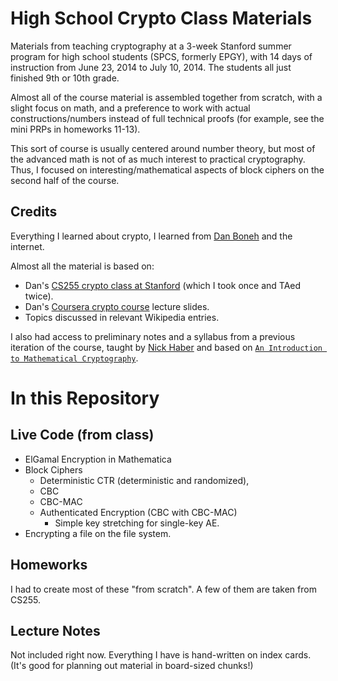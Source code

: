 # High School Crypto Class Materials

Materials from teaching cryptography at a 3-week Stanford summer program for high school students (SPCS, formerly EPGY), with 14 days of instruction from June 23, 2014 to July 10, 2014. The students all just finished 9th or 10th grade.

Almost all of the course material is assembled together from scratch, with a slight focus on math, and a preference to work with actual constructions/numbers instead of full technical proofs (for example, see the mini PRPs in homeworks 11-13).

This sort of course is usually centered around number theory, but most of the advanced math is not of as much interest to practical cryptography. Thus, I focused on interesting/mathematical aspects of block ciphers on the second half of the course.

## Credits

Everything I learned about crypto, I learned from [Dan Boneh](https://crypto.stanford.edu/~dabo/) and the internet.

Almost all the material is based on:

- Dan's [CS255 crypto class at Stanford](https://crypto.stanford.edu/~dabo/cs255/) (which I took once and TAed twice).
- Dan's [Coursera crypto course](https://www.coursera.org/course/crypto) lecture slides.
- Topics discussed in relevant Wikipedia entries.

I also had access to preliminary notes and a syllabus from a previous iteration of the course, taught by [Nick Haber](http://math.stanford.edu/~nhaber/) and based on [`An Introduction to Mathematical Cryptography`](http://link.springer.com/book/10.1007%2F978-0-387-77993-5).

# In this Repository

## Live Code (from class)

- ElGamal Encryption in Mathematica
- Block Ciphers
  - Deterministic CTR (deterministic and randomized),
  - CBC
  - CBC-MAC
  - Authenticated Encryption (CBC with CBC-MAC)
    - Simple key stretching for single-key AE.
 - Encrypting a file on the file system.

## Homeworks

I had to create most of these "from scratch". A few of them are taken from CS255.

## Lecture Notes

Not included right now. Everything I have is hand-written on index cards. (It's good for planning out material in board-sized chunks!)
